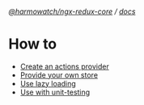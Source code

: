 ###### [@harmowatch/ngx-redux-core](../../README.md) / [docs](../index.md)
 
# How to

- [Create an actions provider](./create-an-actions-provider.md)
- [Provide your own store](./provide-your-own-store.md)
- [Use lazy loading](./use-lazy-loading.md)
- [Use with unit-testing](./use-with-unit-testing.md)

